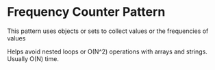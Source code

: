 # Frequency Counter Pattern

This pattern uses objects or sets to collect values or the frequencies of values

Helps avoid nested loops or O(N^2) operations with arrays and strings. Usually O(N) time.
